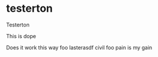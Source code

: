 # testerton
Testerton

This is dope

Does it work this way
foo
lasterasdf
civil
foo
pain is my gain
